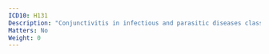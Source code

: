 ```yaml
---
ICD10: H131
Description: "Conjunctivitis in infectious and parasitic diseases classified elsewhere"
Matters: No
Weight: 0
---
```

